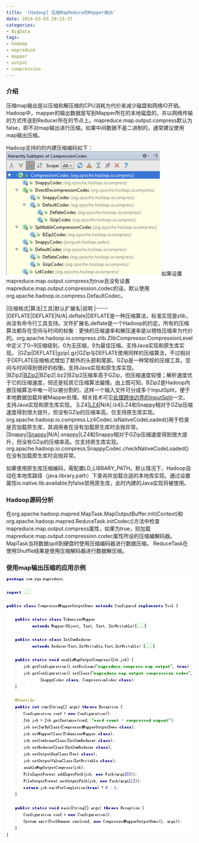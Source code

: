 ```yaml
---
title: '[Hadoop] 压缩MapReduce的Mapper输出'
date: 2014-03-03 20:13:37
categories: 
- BigData
tags: 
- hadoop
- mapreduce
- mapper
- output
- compression
---
```

### 介绍

压缩map输出是以压缩和解压缩的CPU消耗为代价来减少磁盘和网络IO开销。Hadoop中，mapper的输出数据是写到Mapper所在的本地磁盘的，并以网络传输的方式传送到Reducer所在的节点上。mapreduce.map.output.compress默认为false，即不对map输出进行压缩。如果中间数据不是二进制的，通常建议使用map输出压缩。

Hadoop支持的的内建压缩编码如下：
![[Hadoop] 压缩MapReduce的Mapper输出](/images/2014/3/0026uWfMzy78QLla46Kd2.png)
如果设置mapreduce.map.output.compress为true且没有设置mapreduce.map.output.compression.codec的话，默认使用org.apache.hadoop.io.compress.DefaultCodec。

|压缩格式|算法|工具|默认扩展名|说明
|-----
|DEFLATE|DEFLATE|N/A|.deflate|DEFLATE是一种压缩算法，标准实现是zlib，尚没有命令行工具支持。文件扩展名.deflate是一个Hadoop的约定。所有的压缩算法都存在空间与时间的权衡：更快的压缩速率和解压速率是以牺牲压缩率为代价的。org.apache.hadoop.io.compress.zlib.ZlibCompressor.CompressionLevel中定义了0~9压缩级别，0为无压缩，9为最佳压缩。支持Java实现和原生库实现。
|GZip|DEFLATE|gzip|.gz|GZip与DEFLATE使用同样的压缩算法，不过相对于DEFLATE压缩格式增加了额外的头部和尾部。GZip是一种常规的压缩工具，空间与时间得到很好的权衡。支持Java实现和原生库实现。
|BZip2|[BZip2](http://www.bzip2.org/)|BZip2|.bz2|BZip2压缩率高于GZip，但压缩速度较慢；解析速度优于它的压缩速度，但还是较其它压缩算法偏慢。由上图可知，BZip2是Hadoop内嵌压缩算法中唯一可以被分割的，这样一个输入文件可分成多个InputSplit，便于本地数据加载并被Mapper处理。相关技术可见[处理跨块边界的InputSplit](/post/hadoop_处理跨块边界的inputsplit)一文。支持Java实现和原生库实现。
|LZ4|[LZ4](https://github.com/lz4/lz4)|N/A|.lz4|LZ4和Snappy相对于GZip压缩速度得到很大提升，但没有GZip的压缩率高。仅支持原生库实现。org.apache.hadoop.io.compress.Lz4Codec.isNativeCodeLoaded()用于检查是否加载原生库，其调用者在没有加载原生库时会抛异常。
|Snappy|[Snappy](http://google.github.io/snappy/)|N/A|.snappy|LZ4和Snappy相对于GZip压缩速度得到很大提升，但没有GZip的压缩率高。仅支持原生库实现。org.apache.hadoop.io.compress.SnappyCodec.checkNativeCodeLoaded()在没有加载原生库时会抛异常。

如果使用原生库压缩编码，需配置LD_LIBRARY_PATH。默认情况下，Hadoop自动在本地库路径（java.library.path）下查询并加载合适的本地库实现。通过设置属性io.native.lib.available为false禁用原生库，此时内建的Java实现将被使用。

### Hadoop源码分析

在org.apache.hadoop.mapred.MapTask.MapOutputBuffer.init(Context)和org.apache.hadoop.mapred.ReduceTask.initCodec()方法中检查mapreduce.map.output.compress属性，如果为true，则加载mapreduce.map.output.compression.codec属性所设的压缩编解码器。
MapTask当将数据spill到硬盘时使用压缩编码器进行数据压缩。
ReduceTask在使用Shuffle结果是使用压缩解码器进行数据解压缩。

### 使用map输出压缩的应用示例

![[Hadoop] 压缩MapReduce的Mapper输出](/images/2014/3/0026uWfMzy78S3IGJoZ51.png)
